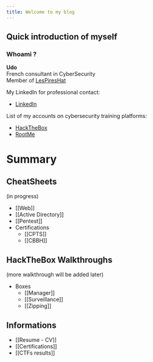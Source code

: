 ```yaml
---
title: Welcome to my blog
---
```

## Quick introduction of myself

### Whoami ?
**Udo**  
French consultant in CyberSecurity  
Member of [LesPiresHat](https://piresh.at/ctfs/)

My LinkedIn for professional contact:
- [LinkedIn](https://www.linkedin.com/in/udo-lijour-372588209)

List of my accounts on cybersecurity training platforms:
- [HackTheBox](https://app.hackthebox.com/profile/849488)
- [RootMe](https://www.root-me.org/Udo29)

# Summary

## CheatSheets
(in progress)
- [[Web]]
- [[Active Directory]]
- [[Pentest]]
- Certifications
	- [[CPTS]]
	- [[CBBH]]

## HackTheBox Walkthroughs
(more walkthrough will be added later)
- Boxes
	- [[Manager]]
	- [[Surveillance]]
	- [[Zipping]]

## Informations
- [[Resume - CV]]
- [[Certifications]]
- [[CTFs results]]


